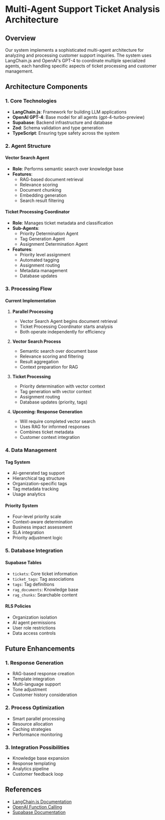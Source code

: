 # Multi-Agent Support Ticket Analysis Architecture

## Overview
Our system implements a sophisticated multi-agent architecture for analyzing and processing customer support inquiries. The system uses LangChain.js and OpenAI's GPT-4 to coordinate multiple specialized agents, each handling specific aspects of ticket processing and customer management.

## Architecture Components

### 1. Core Technologies
- **LangChain.js**: Framework for building LLM applications
- **OpenAI GPT-4**: Base model for all agents (gpt-4-turbo-preview)
- **Supabase**: Backend infrastructure and database
- **Zod**: Schema validation and type generation
- **TypeScript**: Ensuring type safety across the system

### 2. Agent Structure

#### Vector Search Agent
- **Role**: Performs semantic search over knowledge base
- **Features**:
  - RAG-based document retrieval
  - Relevance scoring
  - Document chunking
  - Embedding generation
  - Search result filtering

#### Ticket Processing Coordinator
- **Role**: Manages ticket metadata and classification
- **Sub-Agents**:
  - Priority Determination Agent
  - Tag Generation Agent
  - Assignment Determination Agent
- **Features**:
  - Priority level assignment
  - Automated tagging
  - Assignment routing
  - Metadata management
  - Database updates

### 3. Processing Flow

#### Current Implementation
1. **Parallel Processing**
   - Vector Search Agent begins document retrieval
   - Ticket Processing Coordinator starts analysis
   - Both operate independently for efficiency

2. **Vector Search Process**
   - Semantic search over document base
   - Relevance scoring and filtering
   - Result aggregation
   - Context preparation for RAG

3. **Ticket Processing**
   - Priority determination with vector context
   - Tag generation with vector context
   - Assignment routing
   - Database updates (priority, tags)

4. **Upcoming: Response Generation**
   - Will require completed vector search
   - Uses RAG for informed responses
   - Combines ticket metadata
   - Customer context integration

### 4. Data Management

#### Tag System
- AI-generated tag support
- Hierarchical tag structure
- Organization-specific tags
- Tag metadata tracking
- Usage analytics

#### Priority System
- Four-level priority scale
- Context-aware determination
- Business impact assessment
- SLA integration
- Priority adjustment logic

### 5. Database Integration

#### Supabase Tables
- `tickets`: Core ticket information
- `ticket_tags`: Tag associations
- `tags`: Tag definitions
- `rag_documents`: Knowledge base
- `rag_chunks`: Searchable content

#### RLS Policies
- Organization isolation
- AI agent permissions
- User role restrictions
- Data access controls

## Future Enhancements

### 1. Response Generation
- RAG-based response creation
- Template integration
- Multi-language support
- Tone adjustment
- Customer history consideration

### 2. Process Optimization
- Smart parallel processing
- Resource allocation
- Caching strategies
- Performance monitoring

### 3. Integration Possibilities
- Knowledge base expansion
- Response templating
- Analytics pipeline
- Customer feedback loop

## References
- [LangChain.js Documentation](https://js.langchain.com/docs)
- [OpenAI Function Calling](https://platform.openai.com/docs/guides/gpt/function-calling)
- [Supabase Documentation](https://supabase.com/docs) 